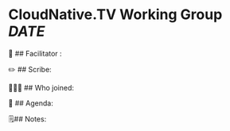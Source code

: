 # CloudNative.TV Working Group *DATE* 

🤹 ## Facilitator : 

✏️ ## Scribe:

🧑‍🤝‍🧑 ## Who joined:

:dart: ## Agenda:

🗒️## Notes: 
